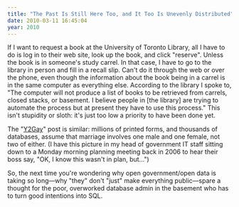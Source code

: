 ```yaml
---
title: "The Past Is Still Here Too, and It Too Is Unevenly Distributed"
date: 2010-03-11 16:45:04
year: 2010
---
```

If I want to request a book at the University of Toronto Library, all I have to do is log in to their web site, look up the book, and click "reserve".  Unless the book is in someone's study carrel. In that case, I have to go to the library in person and fill in a recall slip. Can't do it through the web or over the phone, even though the information about the book being in a carrel is in the same computer as everything else. According to the library I spoke to, "The computer will not produce a list of books to be retrieved from carrels, closed stacks, or basement. I believe people in [the library] are trying to automate the process but at present they have to use this process." This isn't stupidity or sloth: it's just too low a priority to have been done yet.

The "<a href="http://qntm.org/gay">Y2Gay</a>" post is similar: millions of printed forms, and thousands of databases, assume that marriage involves one male and one female, not two of either. (I have this picture in my head of government IT staff sitting down to a Monday morning planning meeting back in 2006 to hear their boss say, "OK, I know this wasn't in plan, but…")

So, the next time you're wondering why open government/open data is taking so long—why "they" don't "just" make everything public—spare a thought for the poor, overworked database admin in the basement who has to turn good intentions into SQL.

